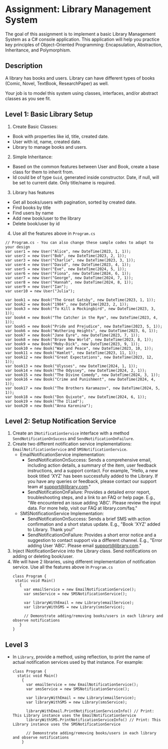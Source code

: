 # Assignment: Library Management System

The goal of this assignment is to implement a basic Library Management System as a C# console application. This application will help you practice key principles of Object-Oriented Programming: Encapsulation, Abstraction, Inheritance, and Polymorphism.

## Description

A library has books and users. Library can have different types of books (Comic, Novel, TextBook, ResearchPaper) as well.

Your job is to model this system using classes, interfaces, and/or abstract classes as you see fit.

## Level 1: Basic Library Setup
1. Create Basic Classes:
- Book with properties like id, title, created date.
- User with id, name, created date.
- Library to manage books and users.
2. Simple Inheritance:
- Based on the common features between User and Book, create a base class for them to inherit from.
- Id could be of type `Guid`, generated inside constructor. Date, if null, will be set to current date. Only title/name is required.
3. Library has features
- Get all books/users with pagination, sorted by created date.
- Find books by title
- Find users by name
- Add new book/user to the library
- Delete book/user by id
4. Use all the features above in `Program.cs`
  ```
  // Program.cs - You can also change these sample codes to adapt to your design
  var user1 = new User("Alice", new DateTime(2023, 1, 1));
  var user2 = new User("Bob", new DateTime(2023, 2, 1));
  var user3 = new User("Charlie", new DateTime(2023, 3, 1));
  var user4 = new User("David", new DateTime(2023, 4, 1));
  var user5 = new User("Eve", new DateTime(2024, 5, 1));
  var user6 = new User("Fiona", new DateTime(2024, 6, 1));
  var user7 = new User("George", new DateTime(2024, 7, 1));
  var user8 = new User("Hannah", new DateTime(2024, 8, 1));
  var user9 = new User("Ian");
  var user10 = new User("Julia");

  var book1 = new Book("The Great Gatsby", new DateTime(2023, 1, 1));
  var book2 = new Book("1984", new DateTime(2023, 2, 1));
  var book3 = new Book("To Kill a Mockingbird", new DateTime(2023, 3, 1));
  var book4 = new Book("The Catcher in the Rye", new DateTime(2023, 4, 1));
  var book5 = new Book("Pride and Prejudice", new DateTime(2023, 5, 1));
  var book6 = new Book("Wuthering Heights", new DateTime(2023, 6, 1));
  var book7 = new Book("Jane Eyre", new DateTime(2023, 7, 1));
  var book8 = new Book("Brave New World", new DateTime(2023, 8, 1));
  var book9 = new Book("Moby-Dick", new DateTime(2023, 9, 1));
  var book10 = new Book("War and Peace", new DateTime(2023, 10, 1));
  var book11 = new Book("Hamlet", new DateTime(2023, 11, 1));
  var book12 = new Book("Great Expectations", new DateTime(2023, 12, 1));
  var book13 = new Book("Ulysses", new DateTime(2024, 1, 1));
  var book14 = new Book("The Odyssey", new DateTime(2024, 2, 1));
  var book15 = new Book("The Divine Comedy", new DateTime(2024, 3, 1));
  var book16 = new Book("Crime and Punishment", new DateTime(2024, 4, 1));
  var book17 = new Book("The Brothers Karamazov", new DateTime(2024, 5, 1));
  var book18 = new Book("Don Quixote", new DateTime(2024, 6, 1));
  var book19 = new Book("The Iliad");
  var book20 = new Book("Anna Karenina");
  ```
## Level 2: Setup Notification Service
1. Create an `INotificationService` interface with a method `SendNotificationOnSucess` and `SendNotificationOnFailure`.
2. Create two different notification service implementations: `EmailNotificationService` and `SMSNotificationService`.
   - EmailNotificationService implementation:
      - SendNotificationOnSuccess: Sends a comprehensive email, including action details, a summary of the item, user feedback instructions, and a support contact. For example, "Hello, a new book titled 'XYZ' has been successfully added to the Library. If you have any queries or feedback, please contact our support team at support@library.com."
      - SendNotificationOnFailure: Provides a detailed error report, troubleshooting steps, and a link to an FAQ or help page. E.g., "We encountered an issue adding 'ABC'. Please review the input data. For more help, visit our FAQ at library.com/faq." 
   - SMSNotificationService Implementation:
     - SendNotificationOnSuccess: Sends a brief SMS with action confirmation and a short status update. E.g., "Book 'XYZ' added to Library. Thank you!"
     - SendNotificationOnFailure: Provides a short error notice and a suggestion to contact support via a different channel. E.g., "Error adding User 'ABC'. Please email support@library.com." 
3. Inject INotificationService into the Library class. Send notifications on adding or deleting book/user.
4. We will have 2 libraries, using different implementation of notification service. Use all the features above in `Program.cs`
   ```
   class Program {
    static void Main()
      {
        var emailService = new EmailNotificationService();
        var smsService = new SMSNotificationService();

        var libraryWithEmail = new Library(emailService);
        var libraryWithSMS = new Library(smsService);

        // Demonstrate adding/removing books/users in each library and observe notifications
      }
   }
   ```

## Level 3
- In `Library`, provide a method, using reflection, to print the name of actual notification services used by that instance. For example:
  ```
  class Program {
    static void Main()
      {
        var emailService = new EmailNotificationService();
        var smsService = new SMSNotificationService();

        var libraryWithEmail = new Library(emailService);
        var libraryWithSMS = new Library(smsService);

        libraryWithEmail.PrintNotificationServiceInfo() // Print: This Library instance uses the EmailNotificationService
        libraryWithSMS.PrintNotificationServiceInfo() // Print: This Library instance uses the SMSNotificationService

        // Demonstrate adding/removing books/users in each library and observe notifications
      }
  ```
